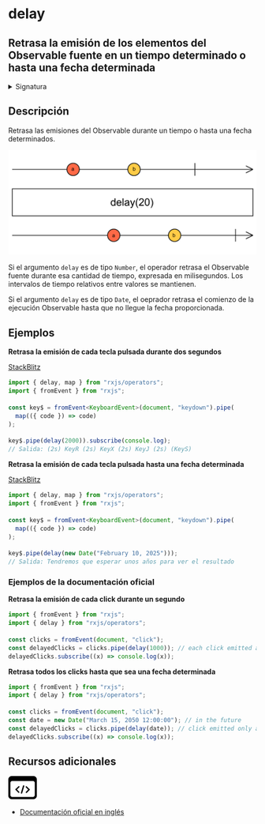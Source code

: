# delay

<h2 class="subtitle"> Retrasa la emisión de los elementos del Observable fuente en un tiempo determinado o hasta una fecha determinada
</h2>

<details>
<summary>Signatura</summary>

### Firma

`delay<T>(delay: number | Date, scheduler: SchedulerLike = async): MonoTypeOperatorFunction<T>`

### Parámetros

<table>
<tr><td>delay</td><td>La duración del retraso en milisegundos (un número) o la fecha hasta la que se retrasa la emisión de los elementos.</td></tr>
<tr><td>scheduler</td><td>Opcional. El valor por defecto es <code>async</code>.
El <code>SchedulerLike</code> que se utiliza para gestionar los temporizadores que se encargan de retrasar cada elemento.</td></tr>
</table>

### Retorna

`MonoTypeOperatorFunction<T>`: Un Observable que retrasa las emisiones del Observable fuente por el `timeout` o `Date` especificado.

</details>

## Descripción

Retrasa las emisiones del Observable durante un tiempo o hasta una fecha determinados.

<img src="assets/images/marble-diagrams/utility/delay.png" alt="Diagrama de canicas del operador delay">

Si el argumento `delay` es de tipo `Number`, el operador retrasa el Observable fuente durante esa cantidad de tiempo, expresada en milisegundos. Los intervalos de tiempo relativos entre valores se mantienen.

Si el argumento `delay` es de tipo `Date`, el oeprador retrasa el comienzo de la ejecución Observable hasta que no llegue la fecha proporcionada.

## Ejemplos

**Retrasa la emisión de cada tecla pulsada durante dos segundos**

<a target="_blank" href="https://stackblitz.com/edit/rxjs-delay-1?file=index.ts">StackBlitz</a>

```typescript
import { delay, map } from "rxjs/operators";
import { fromEvent } from "rxjs";

const key$ = fromEvent<KeyboardEvent>(document, "keydown").pipe(
  map(({ code }) => code)
);

key$.pipe(delay(2000)).subscribe(console.log);
// Salida: (2s) KeyR (2s) KeyX (2s) KeyJ (2s) (KeyS)
```

**Retrasa la emisión de cada tecla pulsada hasta una fecha determinada**

<a target="_blank" href="https://stackblitz.com/edit/rxjs-delay-2?file=index.ts">StackBlitz</a>

```typescript
import { delay, map } from "rxjs/operators";
import { fromEvent } from "rxjs";

const key$ = fromEvent<KeyboardEvent>(document, "keydown").pipe(
  map(({ code }) => code)
);

key$.pipe(delay(new Date("February 10, 2025")));
// Salida: Tendremos que esperar unos años para ver el resultado
```

### Ejemplos de la documentación oficial

**Retrasa la emisión de cada click durante un segundo**

```javascript
import { fromEvent } from "rxjs";
import { delay } from "rxjs/operators";

const clicks = fromEvent(document, "click");
const delayedClicks = clicks.pipe(delay(1000)); // each click emitted after 1 second
delayedClicks.subscribe((x) => console.log(x));
```

**Retrasa todos los clicks hasta que sea una fecha determinada**

```javascript
import { fromEvent } from "rxjs";
import { delay } from "rxjs/operators";

const clicks = fromEvent(document, "click");
const date = new Date("March 15, 2050 12:00:00"); // in the future
const delayedClicks = clicks.pipe(delay(date)); // click emitted only after that date
delayedClicks.subscribe((x) => console.log(x));
```

<div class="additional-section">

## Recursos adicionales

<a target="_blank" href="https://github.com/ReactiveX/rxjs/blob/master/src/internal/operators/delay.ts">
<img src="assets/icons/source-code.png" alt="Source code">
</a>
</div>

- <a target="_blank" href="https://rxjs.dev/api/operators/delay">Documentación oficial en inglés</a>
